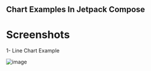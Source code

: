 ## Chart Examples In Jetpack Compose

# Screenshots

1- Line Chart Example

![image](https://github.com/user-attachments/assets/b87e4f1f-5013-423d-b126-45f0bb2476a8)


